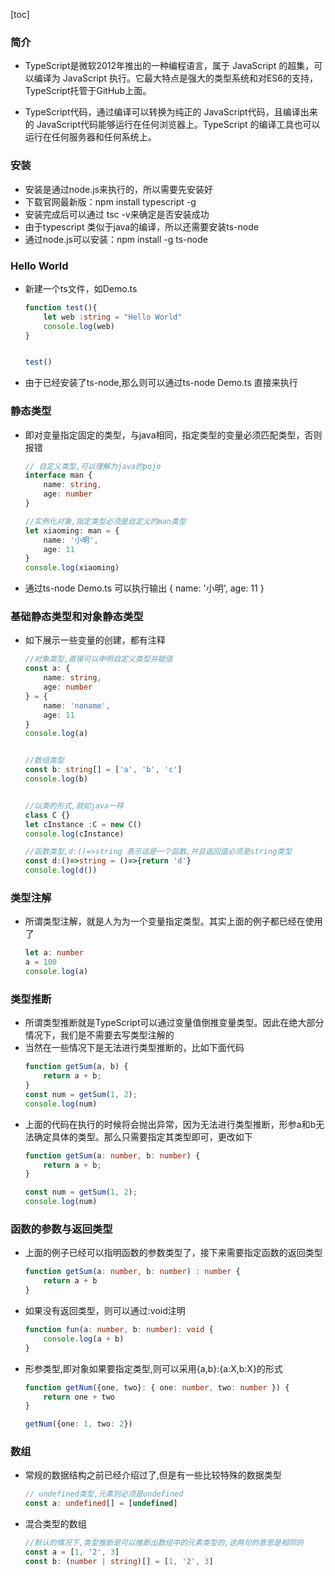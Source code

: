 <head>
  <style>
    .c{
      font-size: 14px;
    }
    hl{
      background:#3E74;
      display:inline-block;
      padding:1px
    }
  </style>
</head>

<font class= 'c'>

[toc]

### 简介
* TypeScript是微软2012年推出的一种编程语言，属于 JavaScript 的超集，可以编译为 JavaScript 执行。它最大特点是强大的类型系统和对ES6的支持，TypeScript托管于GitHub上面。

* TypeScript代码，通过编译可以转换为纯正的 JavaScript代码，且编译出来的 JavaScript代码能够运行在任何浏览器上。TypeScript 的编译工具也可以运行在任何服务器和任何系统上。

### 安装
* 安装是通过node.js来执行的，所以需要先安装好
* 下载官网最新版：npm install typescript -g
* 安装完成后可以通过 tsc -v来确定是否安装成功
* 由于typescript 类似于java的编译，所以还需要安装ts-node
* 通过node.js可以安装：npm install -g ts-node

### Hello World
* 新建一个ts文件，如Demo.ts
    ~~~ts
    function test(){
        let web :string = "Hello World"
        console.log(web)
    }


    test()
    ~~~
* 由于已经安装了ts-node,那么则可以通过ts-node Demo.ts 直接来执行

### 静态类型
* 即对变量指定固定的类型，与java相同，指定类型的变量必须匹配类型，否则报错
    ~~~ts
    // 自定义类型,可以理解为java的pojo
    interface man {
        name: string,
        age: number
    }

    //实例化对象,指定类型必须是自定义的man类型
    let xiaoming: man = {
        name: '小明',
        age: 11
    }
    console.log(xiaoming)
    ~~~
* 通过ts-node Demo.ts 可以执行输出 { name: '小明', age: 11 }

### 基础静态类型和对象静态类型
* 如下展示一些变量的创建，都有注释
    ~~~ts
    //对象类型,直接可以申明自定义类型并赋值
    const a: {
        name: string,
        age: number
    } = {
        name: 'noname',
        age: 11
    }
    console.log(a)


    //数组类型
    const b: string[] = ['a', 'b', 'c']
    console.log(b)


    //以类的形式,就如java一样
    class C {}
    let cInstance :C = new C()
    console.log(cInstance)

    //函数类型,d:()=>string 表示这是一个函数,并且返回值必须是string类型
    const d:()=>string = ()=>{return 'd'}
    console.log(d())
    ~~~

### 类型注解
* 所谓类型注解，就是人为为一个变量指定类型。其实上面的例子都已经在使用了
    ~~~ts
    let a: number
    a = 100
    console.log(a)
    ~~~

### 类型推断
* 所谓类型推断就是TypeScript可以通过变量值倒推变量类型。因此在绝大部分情况下，我们是不需要去写类型注解的
* 当然在一些情况下是无法进行类型推断的，比如下面代码
    ~~~ts
    function getSum(a, b) {
        return a + b;
    }
    const num = getSum(1, 2);
    console.log(num)
    ~~~
* 上面的代码在执行的时候将会抛出异常，因为无法进行类型推断，形参a和b无法确定具体的类型。那么只需要指定其类型即可，更改如下
    ~~~ts
    function getSum(a: number, b: number) {
        return a + b;
    }

    const num = getSum(1, 2);
    console.log(num)
    ~~~

### 函数的参数与返回类型
* 上面的例子已经可以指明函数的参数类型了，接下来需要指定函数的返回类型
    ~~~ts
    function getSum(a: number, b: number) : number {
        return a + b
    }
    ~~~
* 如果没有返回类型，则可以通过:void注明
    ~~~ts
    function fun(a: number, b: number): void {
        console.log(a + b)
    }
    ~~~
* 形参类型,即对象如果要指定类型,则可以采用{a,b}:{a:X,b:X}的形式
    ~~~ts
    function getNum({one, two}: { one: number, two: number }) {
        return one + two
    }

    getNum({one: 1, two: 2})
    ~~~

### 数组
* 常规的数据结构之前已经介绍过了,但是有一些比较特殊的数据类型
    ~~~ts
    // undefined类型,元素则必须是undefined 
    const a: undefined[] = [undefined]
    ~~~
* 混合类型的数组
    ~~~ts
    //默认的情况下,类型推断是可以推断出数组中的元素类型的,这两句的意思是相同的
    const a = [1, '2', 3]
    const b: (number | string)[] = [1, '2', 3]
    ~~~